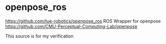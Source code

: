 # openpose_ros
https://github.com/tue-robotics/openpose_ros
ROS Wrapper for openpose https://github.com/CMU-Perceptual-Computing-Lab/openpose

This source is for my verification

